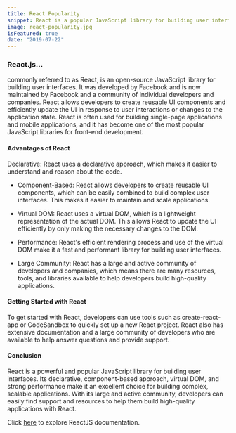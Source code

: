 ```yaml
---
title: React Popularity
snippet: React is a popular JavaScript library for building user interfaces. It was developed by Facebook and has gained widespread adoption among developers due to its flexibility, ease of use, and efficient rendering of complex UIs.
image: react-popularity.jpg
isFeatured: true
date: "2019-07-22"
---
```


### React.js...

commonly referred to as React, is an open-source JavaScript library for building user interfaces. It was developed by Facebook and is now maintained by Facebook and a community of individual developers and companies. React allows developers to create reusable UI components and efficiently update the UI in response to user interactions or changes to the application state. React is often used for building single-page applications and mobile applications, and it has become one of the most popular JavaScript libraries for front-end development.

#### Advantages of React

Declarative: React uses a declarative approach, which makes it easier to understand and reason about the code.

- Component-Based: React allows developers to create reusable UI components, which can be easily combined to build complex user interfaces. This makes it easier to maintain and scale applications.

- Virtual DOM: React uses a virtual DOM, which is a lightweight representation of the actual DOM. This allows React to update the UI efficiently by only making the necessary changes to the DOM.

- Performance: React's efficient rendering process and use of the virtual DOM make it a fast and performant library for building user interfaces.

- Large Community: React has a large and active community of developers and companies, which means there are many resources, tools, and libraries available to help developers build high-quality applications.

#### Getting Started with React

To get started with React, developers can use tools such as create-react-app or CodeSandbox to quickly set up a new React project. React also has extensive documentation and a large community of developers who are available to help answer questions and provide support.

#### Conclusion

React is a powerful and popular JavaScript library for building user interfaces. Its declarative, component-based approach, virtual DOM, and strong performance make it an excellent choice for building complex, scalable applications. With its large and active community, developers can easily find support and resources to help them build high-quality applications with React.

Click [here](https://reactjs.org/docs/getting-started.html) to explore ReactJS documentation.

